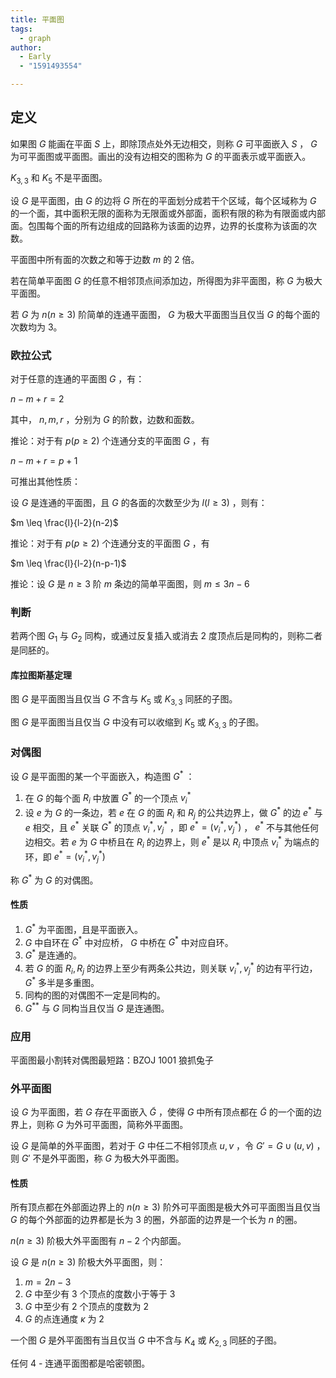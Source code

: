 ```yaml
---
title: 平面图
tags:
  - graph
author:
  - Early
  - "1591493554"

---
```


## 定义

如果图 $G$ 能画在平面 $S$ 上，即除顶点处外无边相交，则称 $G$ 可平面嵌入 $S$ ， $G$ 为可平面图或平面图。画出的没有边相交的图称为 $G$ 的平面表示或平面嵌入。

 $K_{3,3}$ 和 $K_5$ 不是平面图。

设 $G$ 是平面图，由 $G$ 的边将 $G$ 所在的平面划分成若干个区域，每个区域称为 $G$ 的一个面，其中面积无限的面称为无限面或外部面，面积有限的称为有限面或内部面。包围每个面的所有边组成的回路称为该面的边界，边界的长度称为该面的次数。

平面图中所有面的次数之和等于边数 $m$ 的 2 倍。

若在简单平面图 $G$ 的任意不相邻顶点间添加边，所得图为非平面图，称 $G$ 为极大平面图。

若 $G$ 为 $n (n \geq 3)$ 阶简单的连通平面图， $G$ 为极大平面图当且仅当 $G$ 的每个面的次数均为 3。

### 欧拉公式

对于任意的连通的平面图 $G$ ，有：

 $n-m+r=2$ 

其中， $n, m, r$ ，分别为 $G$ 的阶数，边数和面数。

推论：对于有 $p (p \geq 2)$ 个连通分支的平面图 $G$ ，有

 $n-m+r=p+1$ 

可推出其他性质：

设 $G$ 是连通的平面图，且 $G$ 的各面的次数至少为 $l(l \geq 3)$ ，则有：

 $m \leq \frac{l}{l-2}(n-2)$ 

推论：对于有 $p (p \geq 2)$ 个连通分支的平面图 $G$ ，有

 $m \leq \frac{l}{l-2}(n-p-1)$ 

推论：设 $G$ 是 $n \geq 3$ 阶 $m$ 条边的简单平面图，则 $m \leq 3n-6$ 

### 判断

若两个图 $G_1$ 与 $G_2$ 同构，或通过反复插入或消去 2 度顶点后是同构的，则称二者是同胚的。

#### 库拉图斯基定理

图 $G$ 是平面图当且仅当 $G$ 不含与 $K_5$ 或 $K_{3,3}$ 同胚的子图。

图 $G$ 是平面图当且仅当 $G$ 中没有可以收缩到 $K_5$ 或 $K_{3,3}$ 的子图。

### 对偶图

设 $G$ 是平面图的某一个平面嵌入，构造图 $G^{*}$ ：

1.  在 $G$ 的每个面 $R_i$ 中放置 $G^{*}$ 的一个顶点 $v_i^{*}$ 
2.  设 $e$ 为 $G$ 的一条边，若 $e$ 在 $G$ 的面 $R_i$ 和 $R_j$ 的公共边界上，做 $G^{*}$ 的边 $e^{*}$ 与 $e$ 相交，且 $e^*$ 关联 $G^{*}$ 的顶点 $v_i^*, v_j^*$ ，即 $e^*=(v_i^*, v_j^*)$ ， $e^*$ 不与其他任何边相交。若 $e$ 为 $G$ 中桥且在 $R_i$ 的边界上，则 $e^*$ 是以 $R_i$ 中顶点 $v_i^*$ 为端点的环，即 $e^*=(v_i^*,v_j^*)$ 

称 $G^{*}$ 为 $G$ 的对偶图。

#### 性质

1.   $G^{*}$ 为平面图，且是平面嵌入。
2.   $G$ 中自环在 $G^{*}$ 中对应桥， $G$ 中桥在 $G^{*}$ 中对应自环。
3.   $G^{*}$ 是连通的。
4.  若 $G$ 的面 $R_i, R_j$ 的边界上至少有两条公共边，则关联 $v_i^*, v_j^*$ 的边有平行边， $G^*$ 多半是多重图。
5.  同构的图的对偶图不一定是同构的。
6.   $G^{**}$ 与 $G$ 同构当且仅当 $G$ 是连通图。

### 应用

平面图最小割转对偶图最短路：BZOJ 1001 狼抓兔子

### 外平面图

设 $G$ 为平面图，若 $G$ 存在平面嵌入 $\tilde{G}$ ，使得 $G$ 中所有顶点都在 $\tilde{G}$ 的一个面的边界上，则称 $G$ 为外可平面图，简称外平面图。

设 $G$ 是简单的外平面图，若对于 $G$ 中任二不相邻顶点 $u, v$ ，令 $G'=G \cup (u, v)$ ，则 $G'$ 不是外平面图，称 $G$ 为极大外平面图。

#### 性质

所有顶点都在外部面边界上的 $n (n \geq 3)$ 阶外可平面图是极大外可平面图当且仅当 $G$ 的每个外部面的边界都是长为 3 的圈，外部面的边界是一个长为 $n$ 的圈。

 $n (n \geq 3)$ 阶极大外平面图有 $n-2$ 个内部面。

设 $G$ 是 $n (n \geq 3)$ 阶极大外平面图，则：

1.   $m=2n-3$ 
2.   $G$ 中至少有 3 个顶点的度数小于等于 3
3.   $G$ 中至少有 2 个顶点的度数为 2
4.   $G$ 的点连通度 $\kappa$ 为 2

一个图 $G$ 是外平面图有当且仅当 $G$ 中不含与 $K_4$ 或 $K_{2,3}$ 同胚的子图。

任何 4 - 连通平面图都是哈密顿图。
